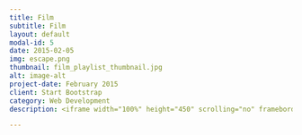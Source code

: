 ```yaml
---
title: Film
subtitle: Film
layout: default
modal-id: 5
date: 2015-02-05
img: escape.png
thumbnail: film_playlist_thumbnail.jpg
alt: image-alt
project-date: February 2015
client: Start Bootstrap
category: Web Development
description: <iframe width="100%" height="450" scrolling="no" frameborder="no" src="https://w.soundcloud.com/player/?url=https%3A//api.soundcloud.com/playlists/63345571&amp;color=fec503&amp;auto_play=false&amp;hide_related=false&amp;show_comments=true&amp;show_user=true&amp;show_reposts=false"></iframe>

---
```

